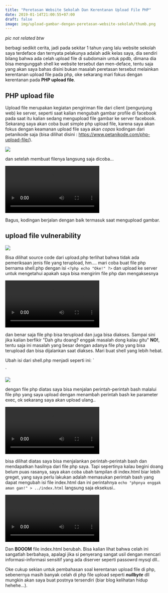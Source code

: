 ```yaml
---
title: "Peretasan Website Sekolah Dan Kerentanan Upload File PHP"
date: 2019-01-14T21:00:55+07:00
draft: false
image: img/upload-gambar-dengan-peretasan-website-sekolah/thumb.png
---
```

_pic not related btw_

berbagi sedikit cerita, jadi pada sekitar 1 tahun yang lalu website sekolah saya terdeface dan ternyata pelakunya adalah adik kelas saya, dia sendiri bilang bahwa ada celah upload file di subdomain untuk ppdb, dimana dia bisa mengunggah shell ke website tersebut dan men-deface, tentu saja yang akan saya bahas disini bukan masalah peretasan tersebut melainkan kerentanan upload file pada php, oke sekarang mari fokus dengan kerentanan pada **PHP upload file**.

## PHP upload file

Upload file merupakan kegiatan pengiriman file dari client (pengunjung web) ke server, seperti saat kalian mengubah gambar profile di facebook pada saat itu kalian sedang mengupload file gambar ke server facebook. Sekarang saya akan coba buat simple php upload file, karena saya akan fokus dengan keamanan upload file saya akan _copas_ kodingan dari petanikode saja (bisa dilihat disini : https://www.petanikode.com/php-upload-file/).

![](/img/upload-gambar-dan-peretasan-website-sekolah/step-1.png)

dan setelah membuat filenya langsung saja dicoba...

<video autoplay loop>
  <source src="/img/upload-gambar-dan-peretasan-website-sekolah/step-2.mp4" type="video/mp4">
  Your browser does not support the video tag.
</video> 

Bagus, kodingan berjalan dengan baik termasuk saat mengupload gambar.

## upload file vulnerability
![](/img/upload-gambar-dan-peretasan-website-sekolah/step-3.png)

Bisa dilihat source code dari upload.php terlihat bahwa tidak ada pemeriksaan jenis file yang terupload, hm.... mari coba buat file php bernama shell.php dengan isi `<?php echo "Oke!" ?>` dan upload ke server untuk mengetahui apakah saya bisa mengirim file php dan mengaksesnya

<video autoplay loop>
  <source src="/img/upload-gambar-dan-peretasan-website-sekolah/step-4.mp4" type="video/mp4">
  Your browser does not support the video tag.
</video> 

dan benar saja file php bisa terupload dan juga bisa diakses. Sampai sini jika kalian berfikir "Dah gitu doang? enggak masalah dong kalau gitu" **NO!**, tentu saja ini masalah yang besar dengan adanya file php yang bisa terupload dan bisa dijalankan saat diakses. Mari buat shell yang lebih hebat.

Ubah isi dari shell.php menjadi seperti ini:
`
<?php $exec = !empty($_GET['exec']) ? $_GET['exec'] : 'ls' ; echo(shell_exec($exec))?>
`

![](/img/upload-gambar-dan-peretasan-website-sekolah/step-5.png)

dengan file php diatas saya bisa menjalan perintah-perintah bash malalui file php yang saya upload dengan menambah perintah bash ke parameter exec, ok sekarang saya akan upload ulang..

<video autoplay loop>
  <source src="/img/upload-gambar-dan-peretasan-website-sekolah/step-6.mp4" type="video/mp4">
  Your browser does not support the video tag.
</video> 

bisa dilihat diatas saya bisa menjalankan perintah-perintah bash dan mendapatkan hasilnya dari file php saya. Tapi sepertinya kalau begini doang belum puas rasanya, saya akan coba ubah tampilan di index.html biar lebih greget, yang saya perlu lakukan adalah memasukan perintah bash yang dapat mengubah isi file index.html dan ini perintahnya `echo "phpnya enggak aman gan!" > ../index.html` langsung saja eksekusi..

<video autoplay loop>
  <source src="/img/upload-gambar-dan-peretasan-website-sekolah/step-7.mp4" type="video/mp4">
  Your browser does not support the video tag.
</video> 

Dan **BOOOM** file index.html berubah. Bisa kalian lihat bahwa celah ini sangatlah berbahaya, apalagi jika si penyerang sangat usil dengan mencari informasi-informasi sensitif yang ada diserver seperti passowrd mysql dll..

Oke cukup sekian untuk pembahasan soal kerentanan upload file di php, sebenernya masih banyak celah di php file upload seperti _**nullbyte**_ dll mungkin akan saya buat postnya tersendiri (biar blog kelihatan hidup hehehe...).